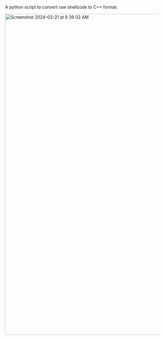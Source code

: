 A python script to convert raw shellcode to C++ format. 

<img width="1050" alt="Screenshot 2024-02-21 at 9 39 02 AM" src="https://github.com/assume-breach/Helpful-Scripts/assets/76174163/3ecb055c-384d-45cf-bf9e-636dad7698fc">
